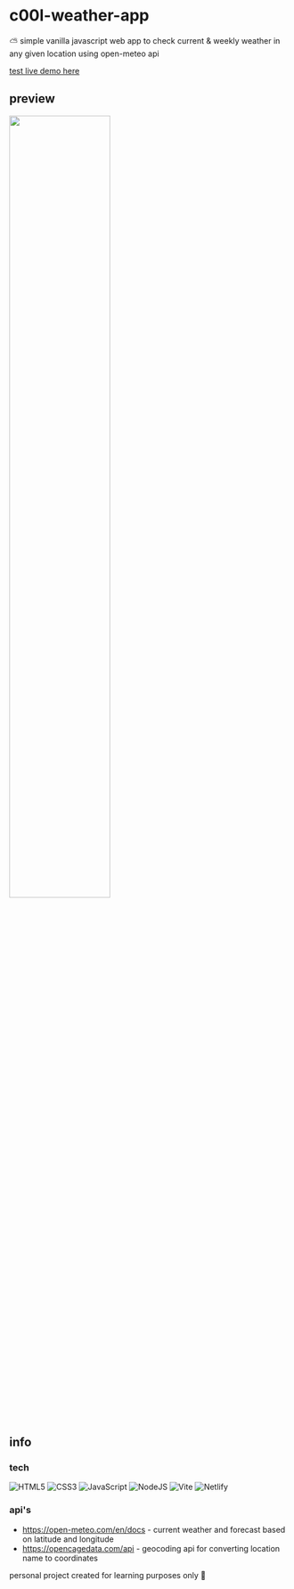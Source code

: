 # c00l-weather-app
⛅️ simple vanilla javascript web app to check current &amp; weekly weather in any given location using open-meteo api

[test live demo here](https://c00l-weather-app.netlify.app/)

## preview

<img src="https://user-images.githubusercontent.com/124094022/223474226-2fd5f11c-ced8-471f-8830-9735561436da.gif" width="60%">

## info

### tech

![HTML5](https://img.shields.io/badge/html5-%23E34F26.svg?style=for-the-badge&logo=html5&logoColor=white)
![CSS3](https://img.shields.io/badge/css3-%231572B6.svg?style=for-the-badge&logo=css3&logoColor=white)
![JavaScript](https://img.shields.io/badge/javascript-%23323330.svg?style=for-the-badge&logo=javascript&logoColor=%23F7DF1E)
![NodeJS](https://img.shields.io/badge/node.js-6DA55F?style=for-the-badge&logo=node.js&logoColor=white)
![Vite](https://img.shields.io/badge/vite-%23646CFF.svg?style=for-the-badge&logo=vite&logoColor=white)
![Netlify](https://img.shields.io/badge/netlify-%23000000.svg?style=for-the-badge&logo=netlify&logoColor=#00C7B7)

### api's
* https://open-meteo.com/en/docs - current weather and forecast based on latitude and longitude
* https://opencagedata.com/api - geocoding api for converting location name to coordinates

personal project created for learning purposes only 🍄
